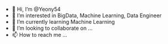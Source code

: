 - 👋 Hi, I’m @Yeony54
- 👀 I’m interested in BigData, Machine Learning, Data Engineer
- 🌱 I’m currently learning Machine Learning
- 💞️ I’m looking to collaborate on ...
- 📫 How to reach me ...

<!---
Yeony54/Yeony54 is a ✨ special ✨ repository because its `README.md` (this file) appears on your GitHub profile.
You can click the Preview link to take a look at your changes.
--->
